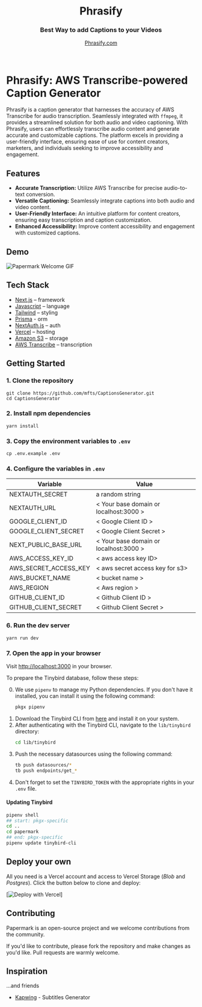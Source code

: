 <div align="center">
  <h1 align="center">Phrasify</h1>
  <h3>Best Way to add Captions to your Videos</h3>

</div>

<div align="center">
  <a href="https://phrasify.sudhanshu.site">Phrasify.com</a>
</div>

<br/>
<br/>

# Phrasify: AWS Transcribe-powered Caption Generator

Phrasify is a caption generator that harnesses the accuracy of AWS Transcribe for audio transcription. Seamlessly integrated with `ffmpeg`, it provides a streamlined solution for both audio and video captioning. 
With Phrasify, users can effortlessly transcribe audio content and generate accurate and customizable captions. The platform excels in providing a user-friendly interface, ensuring ease of use for content creators, marketers, and individuals seeking to improve accessibility and engagement.


## Features
- **Accurate Transcription:** Utilize AWS Transcribe for precise audio-to-text conversion.
- **Versatile Captioning:** Seamlessly integrate captions into both audio and video content.
- **User-Friendly Interface:** An intuitive platform for content creators, ensuring easy transcription and caption customization.
- **Enhanced Accessibility:** Improve content accessibility and engagement with customized captions.


## Demo 
![Papermark Welcome GIF](.github/images/papermark-welcome.gif)


## Tech Stack

- [Next.js](https://nextjs.org/) – framework
- [Javascript](https://developer.mozilla.org/en-US/docs/Web/JavaScript) – language
- [Tailwind](https://tailwindcss.com/) – styling
- [Prisma](https://prisma.io) - orm
- [NextAuth.js](https://next-auth.js.org/) – auth
- [Vercel](https://vercel.com/) – hosting
- [Amazon S3](https://aws.amazon.com/s3) – storage
- [AWS Transcribe](https://aws.amazon.com/transcribe) – transcription



## Getting Started


### 1. Clone the repository

```shell
git clone https://github.com/mfts/CaptionsGenerator.git
cd CaptionsGenerator
```

### 2. Install npm dependencies

```shell
yarn install
```

### 3. Copy the environment variables to `.env`

```shell
cp .env.example .env
```

### 4. Configure the variables in `.env`

| Variable | Value |
|---|---|
| NEXTAUTH_SECRET | a random string |
| NEXTAUTH_URL | < Your base domain or localhost:3000 > |
| GOOGLE_CLIENT_ID | < Google Client ID > |
| GOOGLE_CLIENT_SECRET | < Google Client Secret > |
| NEXT_PUBLIC_BASE_URL | < Your base domain or localhost:3000 > |
| AWS_ACCESS_KEY_ID | < aws access key ID> |
| AWS_SECRET_ACCESS_KEY | < aws secret access key for s3> |
| AWS_BUCKET_NAME | < bucket name > |
| AWS_REGION | < Aws region > |
| GITHUB_CLIENT_ID | < Github Client ID >
| GITHUB_CLIENT_SECRET | < Github Client Secret > |



### 6. Run the dev server

```shell
yarn run dev
```

### 7. Open the app in your browser

Visit [http://localhost:3000](http://localhost:3000) in your browser.


To prepare the Tinybird database, follow these steps:

0. We use `pipenv` to manage my Python dependencies. If you don't have it installed, you can install it using the following command:
    ```sh
    pkgx pipenv
    ```
1. Download the Tinybird CLI from [here](https://www.tinybird.co/docs/cli.html) and install it on your system.
2. After authenticating with the Tinybird CLI, navigate to the `lib/tinybird` directory:
    ```sh
    cd lib/tinybird
    ```
3. Push the necessary datasources using the following command:
    ```sh
    tb push datasources/*
    tb push endpoints/get_*
    ```
4. Don't forget to set the `TINYBIRD_TOKEN` with the appropriate rights in your `.env` file.


#### Updating Tinybird

```sh
pipenv shell
## start: pkgx-specific
cd ..
cd papermark
## end: pkgx-specific
pipenv update tinybird-cli
```

## Deploy your own

All you need is a Vercel account and access to Vercel Storage (_Blob_ and _Postgres_). Click the
button below to clone and deploy:

[![Deploy with Vercel](https://vercel.com/button)]

## Contributing

Papermark is an open-source project and we welcome contributions from the community.

If you'd like to contribute, please fork the repository and make changes as you'd like. Pull requests are warmly welcome.


## Inspiration

...and friends
- [Kapwing](https://www.kapwing.com/subtitles) - Subtitles Generator


